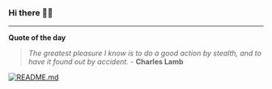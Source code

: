 ### Hi there 👋🏻


---

**Quote of the day**

> *The greatest pleasure I know is to do a good action by stealth, and to have it found out by accident.* - **Charles Lamb** 

[![README.md](https://github.com/marcolovazzano/marcolovazzano/actions/workflows/readme.yml/badge.svg?branch=main)](https://github.com/marcolovazzano/marcolovazzano/actions/workflows/readme.yml)
